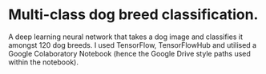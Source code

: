 # Multi-class dog breed classification.

A deep learning neural network that takes a dog image and classifies it amongst 120 dog breeds. I used TensorFlow, TensorFlowHub and utilised a Google Colaboratory Notebook (hence the Google Drive style paths used within the notebook).
